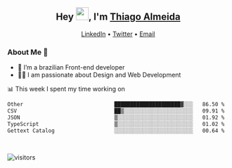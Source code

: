 

<h2 align="center">Hey <img src="https://github.com/TheDudeThatCode/TheDudeThatCode/blob/master/Assets/Hi.gif" width="29">, I'm <a href="https://www.linkedin.com/in/thiago-almeida-69785569/">Thiago Almeida</a></h2>
<p align="center">
  <a href="https://www.linkedin.com/in/thiago-almeida-69785569/">LinkedIn</a> •
  <a href="https://twitter.com/thiagoloal">Twitter</a> •
  <a href="mailto:thiagoloal@gmail.com">Email</a>
</p>

### About Me 🚀
- 🌱  I’m a brazilian Front-end developer</br>
- 👨‍💻  I am passionate about Design and Web Development</br>

<!-- ![Thiago Almeida github stats](https://github-readme-stats.vercel.app/api?username=thiagoloal&show_icons=true&hide_border=true)&nbsp;&nbsp; -->

📊 This week I spent my time working on
<!--START_SECTION:waka-->

```txt
Other                             █████████████████████▓░░░   86.50 %
CSV                               ██▒░░░░░░░░░░░░░░░░░░░░░░   09.91 %
JSON                              ▒░░░░░░░░░░░░░░░░░░░░░░░░   01.92 %
TypeScript                        ▒░░░░░░░░░░░░░░░░░░░░░░░░   01.02 %
Gettext Catalog                   ░░░░░░░░░░░░░░░░░░░░░░░░░   00.64 %
```

<!--END_SECTION:waka-->

<br />

![visitors](https://visitor-badge.laobi.icu/badge?page_id=thiagoloal.thiagoloal)

